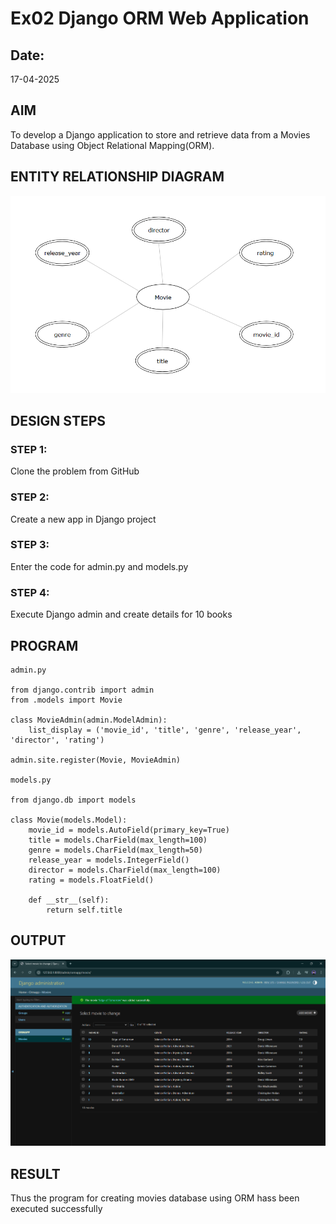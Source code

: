 # Ex02 Django ORM Web Application
## Date: 
17-04-2025
## AIM
To develop a Django application to store and retrieve data from a Movies Database using Object Relational Mapping(ORM).

## ENTITY RELATIONSHIP DIAGRAM

![alt text](<Screenshot 2025-04-17 010143.png>)

## DESIGN STEPS

### STEP 1:
Clone the problem from GitHub

### STEP 2:
Create a new app in Django project

### STEP 3:
Enter the code for admin.py and models.py

### STEP 4:
Execute Django admin and create details for 10 books

## PROGRAM

```
admin.py

from django.contrib import admin
from .models import Movie

class MovieAdmin(admin.ModelAdmin):
    list_display = ('movie_id', 'title', 'genre', 'release_year', 'director', 'rating')

admin.site.register(Movie, MovieAdmin)

models.py

from django.db import models

class Movie(models.Model):
    movie_id = models.AutoField(primary_key=True)
    title = models.CharField(max_length=100)
    genre = models.CharField(max_length=50)
    release_year = models.IntegerField()
    director = models.CharField(max_length=100)
    rating = models.FloatField()

    def __str__(self):
        return self.title
```

## OUTPUT

![alt text](<Screenshot 2025-04-17 004801.png>)


## RESULT
Thus the program for creating movies database using ORM hass been executed successfully
